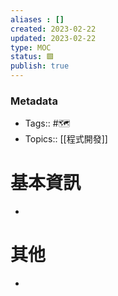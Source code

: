 ```yaml
---
aliases : []
created: 2023-02-22
updated: 2023-02-22
type: MOC
status: 🟩
publish: true
---
```

### Metadata
- Tags:: #🗺️
- Topics:: [[程式開發]]

# 基本資訊
- 
# 其他
- 